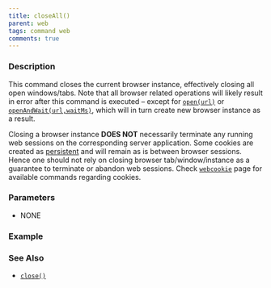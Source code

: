 ```yaml
---
title: closeAll()
parent: web
tags: command web
comments: true
---
```


### Description
This command closes the current browser instance, effectively closing all open windows/tabs.  Note that all browser 
related operations will likely result in error after this command is executed – except for [`open(url)`](open(url)) 
or [`openAndWait(url,waitMs)`](openAndWait(url,waitMs)), which will in turn create new browser instance as a result.

Closing a browser instance **DOES NOT** necessarily terminate any running web sessions on the corresponding server 
application.  Some cookies are created as 
<a href="http://www.webopedia.com/TERM/P/persistent_cookie.html" class="external-link" target="_nexial_target">persistent</a> 
and will remain as is between browser sessions.  Hence one should not rely on closing browser tab/window/instance as 
a guarantee to terminate or abandon web sessions.  Check [`webcookie`](../webcookie) page for available commands 
regarding cookies.


### Parameters
- NONE


### Example


### See Also
- [`close()`](close())